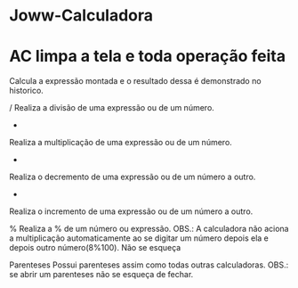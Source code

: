 # Joww-Calculadora



AC
limpa a tela e toda operação feita
=
Calcula a expressão montada e o resultado dessa é demonstrado no historico.

/
Realiza a divisão de uma expressão ou de um número.


*
Realiza a multiplicação de uma expressão ou de um número.

-
Realiza o decremento de uma expressão ou de um número a outro.

+
Realiza o incremento de uma expressão ou de um número a outro.

%
Realiza a % de um número ou expressão. OBS.: A calculadora não aciona a multiplicação automaticamente ao se digitar um número depois ela e depois outro número(8%100). Não se esqueça

Parenteses
Possui parenteses assim como todas outras calculadoras. OBS.: se abrir um parenteses não se esqueça de fechar.

